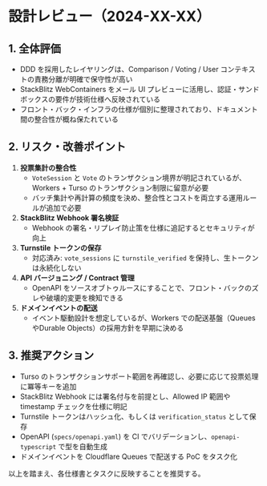 # 設計レビュー（2024-XX-XX）

## 1. 全体評価
- DDD を採用したレイヤリングは、Comparison / Voting / User コンテキストの責務分離が明確で保守性が高い
- StackBlitz WebContainers をメール UI プレビューに活用し、認証・サンドボックスの要件が技術仕様へ反映されている
- フロント・バック・インフラの仕様が個別に整理されており、ドキュメント間の整合性が概ね保たれている

## 2. リスク・改善ポイント
1. **投票集計の整合性**
   - `VoteSession` と `Vote` のトランザクション境界が明記されているが、Workers + Turso のトランザクション制限に留意が必要
   - バッチ集計や再計算の頻度を決め、整合性とコストを両立する運用ルールが追加で必要
2. **StackBlitz Webhook 署名検証**
   - Webhook の署名・リプレイ防止策を仕様に追記するとセキュリティが向上
3. **Turnstile トークンの保存**
   - 対応済み: `vote_sessions` に `turnstile_verified` を保持し、生トークンは永続化しない
4. **API バージョニング / Contract 管理**
   - OpenAPI をソースオブトゥルースにすることで、フロント・バックのズレや破壊的変更を検知できる
5. **ドメインイベントの配送**
   - イベント駆動設計を想定しているが、Workers での配送基盤（QueuesやDurable Objects）の採用方針を早期に決める

## 3. 推奨アクション
- Turso のトランザクションサポート範囲を再確認し、必要に応じて投票処理に冪等キーを追加
- StackBlitz Webhook には署名付与を前提とし、Allowed IP 範囲や timestamp チェックを仕様に明記
- Turnstile トークンはハッシュ化、もしくは `verification_status` として保存
- OpenAPI (`specs/openapi.yaml`) を CI でバリデーションし、`openapi-typescript` で型を自動生成
- ドメインイベントを Cloudflare Queues で配送する PoC をタスク化

以上を踏まえ、各仕様書とタスクに反映することを推奨する。
